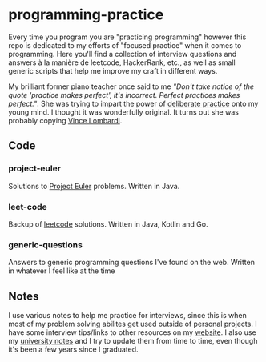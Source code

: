 # programming-practice 
Every time you program you are "practicing programming" however this repo is dedicated to my efforts of "focused practice" when it comes to programming. Here you'll find a collection of interview questions and answers à la manière de leetcode, HackerRank, etc., as well as small generic scripts that help me improve my craft in different ways. 

My brilliant former piano teacher once said to me _"Don't take notice of the quote 'practice makes perfect', it's incorrect. Perfect practices makes perfect."_. She was trying to impart the power of [deliberate practice](https://jamesclear.com/deliberate-practice-theory) onto my young mind. I thought it was wonderfully original. It turns out she was probably copying [Vince Lombardi](https://www.brainyquote.com/quotes/vince_lombardi_138158). 

## Code 

### project-euler
Solutions to [Project Euler](https://projecteuler.net/) problems. Written in Java. 

### leet-code
Backup of [leetcode](http://leetcode.com) solutions. Written in Java, Kotlin and Go.

### generic-questions
Answers to generic programming questions I've found on the web. Written in whatever I feel like at the time

## Notes
I use various notes to help me practice for interviews, since this is when most of my problem solving abilites get used outside of personal projects. I have some interview tips/links to other resources on my [website](wwww.elliotalker.com). I also use my [university notes](https://github.com/elliotalker/university-notes) and I try to update them from time to time, even though it's been a few years since I graduated.  
